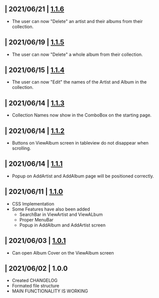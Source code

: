 ## | 2021/06/21 | [1.1.6](https://github.com/dunc415/Collection/issues/18)
 - The user can now "Delete" an artist and their albums from their collection.
## | 2021/06/19 | [1.1.5](https://github.com/dunc415/Collection/issues/17)
 - The user can now "Delete" a whole album from their collection.
## | 2021/06/15 | [1.1.4](https://github.com/dunc415/Collection/issues/20)
 - The user can now "Edit" the names of the Artist and Album in the collection.
## | 2021/06/14 | [1.1.3](https://github.com/dunc415/Collection/issues/26)
 - Collection Names now show in the ComboBox on the starting page.
## | 2021/06/14 | [1.1.2](https://github.com/dunc415/Collection/issues/23)
 - Buttons on ViewAlbum screen in tableview do not disappear when scrolling.
## | 2021/06/14 | [1.1.1](https://github.com/dunc415/Collection/issues/22)
 - Popup on AddArtist and AddAlbum page will be positioned correctly.
## | 2021/06/11 | [1.1.0](https://github.com/dunc415/Collection/issues/10)
 - CSS Implementation
 - Some Features have also been added
    - SearchBar in ViewArtist and ViewALbum
    - Proper MenuBar
    - Popup in AddAlbum and AddArtist screen
  
## | 2021/06/03 | [1.0.1](https://encrypted-tbn0.gstatic.com/images?q=tbn:ANd9GcSP5pVKEbt76K2A5zmrRmNzEwEXHkruNkDNaA&usqp=CAU)
 - Can open Album Cover on the ViewAlbum screen
  
## | 2021/06/02 | 1.0.0
 - Created CHANGELOG
 - Formated file structure
 - MAIN FUNCTIONALITY IS WORKING
